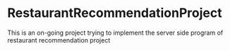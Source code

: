 # RestaurantRecommendationProject
This is an on-going project trying to implement the server side program of restaurant recommendation project
